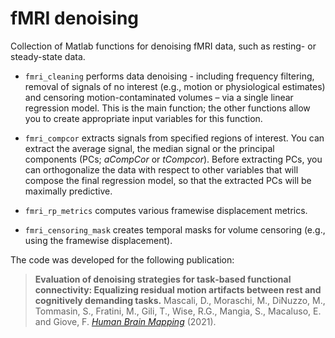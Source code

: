 # fMRI denoising
Collection of Matlab functions for denoising fMRI data, such as resting- or steady-state data. 

- `fmri_cleaning` performs data denoising - including frequency filtering, removal of signals of no interest (e.g., motion or physiological estimates) and censoring motion-contaminated volumes – via a single linear regression model. This is the main function; the other functions allow you to create appropriate input variables for this function.

- `fmri_compcor` extracts signals from specified regions of interest. You can extract the average signal, the median signal or the principal components (PCs;  *aCompCor* or *tCompcor*). Before extracting PCs, you can orthogonalize the data with respect to other variables that will compose the final regression model, so that the extracted PCs will be maximally predictive.  

- `fmri_rp_metrics` computes various framewise displacement metrics. 

- `fmri_censoring_mask` creates temporal masks for volume censoring (e.g., using the framewise displacement).


The code was developed for the following publication:
> **Evaluation of denoising strategies for task‐based functional connectivity: Equalizing residual motion artifacts between rest and cognitively demanding tasks.** Mascali, D., Moraschi, M., DiNuzzo, M., Tommasin, S., Fratini, M., Gili, T., Wise, R.G., Mangia, S., Macaluso, E. and Giove, F.  [*Human Brain Mapping*](https://doi.org/10.1002/hbm.25332) (2021).

